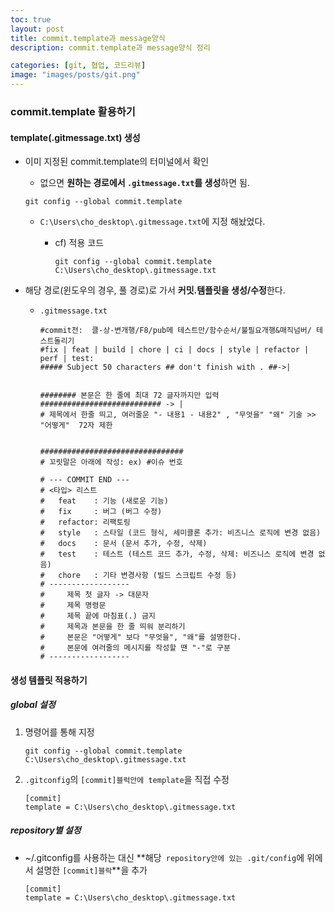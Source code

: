 ```yaml
---
toc: true
layout: post
title: commit.template과 message양식
description: commit.template과 message양식 정리

categories: [git, 협업, 코드리뷰]
image: "images/posts/git.png"
---
```


### commit.template 활용하기



#### template(.gitmessage.txt) 생성

- 이미 지정된 commit.template의 터미널에서 확인

    - 없으면 **원하는 경로에서 `.gitmessage.txt`를  생성**하면 됨.

    ```shell
    git config --global commit.template
    ```

    - `C:\Users\cho_desktop\.gitmessage.txt`에 지정 해놨었다.

        - cf) 적용 코드

            ```shell
            git config --global commit.template C:\Users\cho_desktop\.gitmessage.txt
            ```

            



- 해당 경로(윈도우의 경우, 풀 경로)로 가서 **커밋.템플릿을 생성/수정**한다.

    - `.gitmessage.txt`

        ```shell
        #commit전:  클-상-변개행/F8/pub메 테스트만/함수순서/불필요개행&매직넘버/ 테스트돌리기
        #fix | feat | build | chore | ci | docs | style | refactor | perf | test: 
        ##### Subject 50 characters ## don't finish with . ##->|
        
        
        ######## 본문은 한 줄에 최대 72 글자까지만 입력 ########################### -> |
        # 제목에서 한줄 띄고, 여러줄운 "- 내용1 - 내용2" , "무엇을" "왜" 기술 >> "어떻게"  72자 제한
        
        
        ################################
        # 꼬릿말은 아래에 작성: ex) #이슈 번호
        
        # --- COMMIT END ---
        # <타입> 리스트
        #   feat    : 기능 (새로운 기능)
        #   fix     : 버그 (버그 수정)
        #   refactor: 리팩토링
        #   style   : 스타일 (코드 형식, 세미콜론 추가: 비즈니스 로직에 변경 없음)
        #   docs    : 문서 (문서 추가, 수정, 삭제)
        #   test    : 테스트 (테스트 코드 추가, 수정, 삭제: 비즈니스 로직에 변경 없음)
        #   chore   : 기타 변경사항 (빌드 스크립트 수정 등)
        # ------------------
        #     제목 첫 글자 -> 대문자
        #     제목 명령문
        #     제목 끝에 마침표(.) 금지
        #     제목과 본문을 한 줄 띄워 분리하기
        #     본문은 "어떻게" 보다 "무엇을", "왜"를 설명한다.
        #     본문에 여러줄의 메시지를 작성할 땐 "-"로 구분
        # ------------------
        ```
        




#### 생성 템플릿 적용하기



##### global 설정

1. 명령어를 통해 지정

    ```shell
    git config --global commit.template C:\Users\cho_desktop\.gitmessage.txt
    ```

    

2. `.gitconfig`의 `[commit]블럭안에 template`을 직접 수정

    ```shell
    [commit]
    template = C:\Users\cho_desktop\.gitmessage.txt
    ```

    



##### repository별 설정

- ~/.gitconfig를 사용하는 대신 **해당` repository안에 있는 .git/config`에 위에서 설명한 `[commit]블락`**을 추가

    ```shell
    [commit]
    template = C:\Users\cho_desktop\.gitmessage.txt
    ```

    

